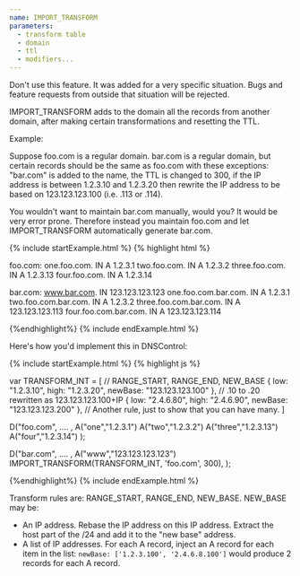 ```yaml
---
name: IMPORT_TRANSFORM
parameters:
  - transform table
  - domain
  - ttl
  - modifiers...
---
```


Don't use this feature. It was added for a very specific situation. Bugs
and feature requests from outside that situation will be rejected.

IMPORT_TRANSFORM adds to the domain all the records from another
domain, after making certain transformations and resetting the TTL.

Example:

Suppose foo.com is a regular domain.  bar.com is a regular domain,
but certain records should be the same as foo.com with these
exceptions: "bar.com" is added to the name, the TTL is changed to
300, if the IP address is between 1.2.3.10 and 1.2.3.20 then rewrite
the IP address to be based on 123.123.123.100 (i.e. .113 or .114).

You wouldn't want to maintain bar.com manually, would you?  It would
be very error prone. Therefore instead you maintain foo.com and
let IMPORT_TRANSFORM automatically generate bar.com.

{% include startExample.html %}
{% highlight html %}

foo.com:
    one.foo.com.    IN A 1.2.3.1
    two.foo.com.    IN A 1.2.3.2
    three.foo.com.  IN A 1.2.3.13
    four.foo.com.   IN A 1.2.3.14

bar.com:
    www.bar.com.    IN 123.123.123.123
    one.foo.com.bar.com.    IN A 1.2.3.1
    two.foo.com.bar.com.    IN A 1.2.3.2
    three.foo.com.bar.com.  IN A 123.123.123.113
    four.foo.com.bar.com.   IN A 123.123.123.114

{%endhighlight%}
{% include endExample.html %}

Here's how you'd implement this in DNSControl:

{% include startExample.html %}
{% highlight js %}

var TRANSFORM_INT = [
    // RANGE_START, RANGE_END, NEW_BASE
    { low: "1.2.3.10", high: "1.2.3.20", newBase: "123.123.123.100" },  //   .10 to .20 rewritten as 123.123.123.100+IP
    { low: "2.4.6.80", high: "2.4.6.90", newBase: "123.123.123.200" },  //   Another rule, just to show that you can have many.
]

D("foo.com", .... ,
  A("one","1.2.3.1")
  A("two","1.2.3.2")
  A("three","1.2.3.13")
  A("four","1.2.3.14")
);

D("bar.com", .... ,
  A("www","123.123.123.123")
  IMPORT_TRANSFORM(TRANSFORM_INT, 'foo.com', 300),
);

{%endhighlight%}
{% include endExample.html %}

Transform rules are: RANGE_START, RANGE_END, NEW_BASE.  NEW_BASE may be:

* An IP address.  Rebase the IP address on this IP address. Extract the host part of the /24 and add it to the "new base" address.
* A list of IP addresses. For each A record, inject an A record for each item in the list: `newBase: ['1.2.3.100', '2.4.6.8.100']` would produce 2 records for each A record.
